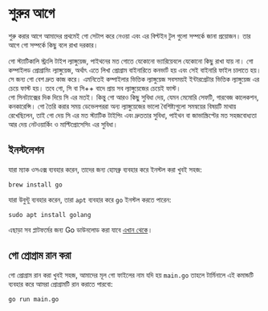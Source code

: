 #  শুরুর আগে

শুরু করার আগে আমাদের প্রথমেই গো সেটাপ করে নেওয়া এবং এর বিল্টইন টুল গুলো সম্পর্কে জানা প্রয়োজন। তার আগে গো সম্পর্কে কিছু বলে রাখা দরকার।  

গো স্ট্যাটিকালি স্ট্রংলি টাইপ ল্যাঙ্গুয়েজ, পাইথনের মত গোতে যেকোনো ভ্যারিয়েবলে যেকোনো কিছু রাখা যায় না। গো কম্পাইলড প্রোগ্রামিং ল্যাঙ্গুয়েজ, অর্থাৎ এতে লিখা প্রোগ্রাম বাইনারিতে কনভার্ট হয় এবং সেই বাইনারি ফাইল চালাতে হয়। সে জন্য গো বেশ দ্রুত কাজ করে। এমনিতেই কম্পাইলার ভিত্তিক ল্যাঙ্গুয়েজ সবসময়ই ইন্টারপ্রেটার ভিত্তিক ল্যাঙ্গুয়েজ এর চেয়ে ফাস্ট হয়। তবে গো, সি বা সি++ বাদে প্রায় সব ল্যাঙ্গুয়েজের চেয়েই ফাস্ট।  
গো সিনট্যাক্সের দিক দিয়ে সি এর মতই। কিন্তু গো আরও কিছু সুবিধা দেয়, যেমন মেমোরি সেফটি, গারবেজ কালেকশন, কনকারেন্সি। গো তৈরি করার সময় ডেভেলপররা অন্য ল্যাঙ্গুয়েজের ভালো বৈশিষ্ট্যগুলো সমন্বয়ের বিষয়টি মাথায় রেখেছিলেন, তাই গো দেয় সি এর মত স্ট্যাটিক টাইপিং এবং দ্রুততার সুবিধা, পাইথন বা জাভাস্ক্রিপ্টের মত সহজবোধ্যতা আর দেয় নেটওয়ার্কিং ও মাল্টিপ্রোসেসিং এর সুবিধা।  

## ইনস্টলেশন 

যারা ম্যাক ওসএক্স ব্যবহার করেন, তাদের জন্য হোমব্রু ব্যবহার করে ইনস্টল করা খুবই সহজ: 

```
brew install go
```
যারা উবুন্টু ব্যবহার করেন, তারা `apt` ব্যবহার করে `go` ইনস্টল করতে পারেন:  

```
sudo apt install golang
```

এছাড়া সব প্লাটফর্মের জন্য Go ডাউনলোড করা যাবে [এখান থেকে](https://golang.org/dl/)।  

## গো প্রোগ্রাম রান করা 

গো প্রোগ্রাম রান করা খুবই সহজ, আমাদের মূল গো ফাইলের নাম যদি হয় `main.go` তাহলে টার্মিনালে এই কমান্ডটি ব্যবহার করে আমরা প্রোগ্রামটি রান করাতে পারবো: 

```
go run main.go
```
